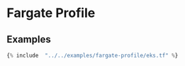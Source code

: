 # Fargate Profile

## Examples

```terraform
{% include  "../../examples/fargate-profile/eks.tf" %}
```
